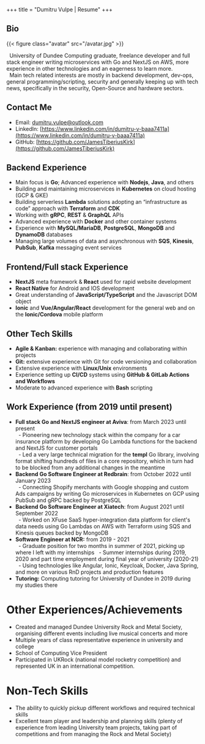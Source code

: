 +++
title = "Dumitru Vulpe | Resume"
+++

## Bio

{{< figure class="avatar" src="/avatar.jpg" >}}

&nbsp; University of Dundee Computing graduate, freelance developer and full stack engineer writing microservices with Go and NextJS on AWS, more experience in other technologies and an eagerness to learn more.   
&nbsp; Main tech related interests are mostly in backend development, dev-ops, general programming/scripting, security and generally keeping up with tech news, specifically in the security, Open-Source and hardware sectors.   

## Contact Me
* Email: [dumitru.vulpe@outlook.com](mailto:dumitru.vulpe@outlook.com)
* LinkedIn: [https://www.linkedin.com/in/dumitru-v-baaa7411a](https://www.linkedin.com/in/dumitru-v-baaa7411a)
* GitHub: [https://github.com/JamesTiberiusKirk](https://github.com/JamesTiberiusKirk)

## Backend Experience
- Main focus is **Go**; Advanced experience with **Nodejs**, **Java**, and others
- Building and maintaining microservices in **Kubernetes** on cloud hosting (GCP & GKE)
- Building serverless **Lambda** solutions adopting an “infrastructure as code” approach with **Terraform** and **CDK**
- Working with **gRPC**, **REST** \& **GraphQL** APIs
- Advanced experience with **Docker** and other container systems
- Experience with **MySQL/MariaDB**, **PostgreSQL**, **MongoDB** and **DynamoDB** databases
- Managing large volumes of data and  asynchronous with **SQS**, **Kinesis**, **PubSub**, **Kafka** messaging event services

## Frontend/Full stack Experience
- **NextJS** meta framework \& **React** used for rapid website development
- **React Native** for Android and IOS development
- Great understanding of **JavaScript/TypeScript** and the Javascript DOM object
- **Ionic** and **Vue/Angular/React** development for the general web and on the **Ionic/Cordova** mobile platform

## Other Tech Skills 
- **Agile & Kanban:** experience with managing and collaborating within projects 
- **Git:** extensive experience with Git for code versioning and collaboration
- Extensive experience with **Linux/Unix** environments
- Experience setting up **CI/CD** systems using **GitHub \& GitLab Actions and Workflows**
- Moderate to advanced experience with **Bash** scripting

## Work Experience (from 2019 until present)
- **Full stack Go and NextJS engineer at Aviva**: from March 2023 until present  
&nbsp; - Pioneering new technology stack within the company for a car insurance platform by developing Go Lambda functions for the backend and NextJS for customer portals   
&nbsp; - Led a very large technical migration for the **templ** Go library, involving format shifting hundreds of files in a core repository, which in turn had to be blocked from any additional changes in the meantime
- **Backend Go Software Engineer at Redbrain**: from October 2022 until January 2023  
&nbsp; - Connecting Shopify merchants with Google shopping and custom Ads campaigns by writing Go microservices in Kubernetes on GCP using PubSub and gRPC backed by PostgreSQL  
- **Backend Go Software Engineer at Xiatech**: from August 2021 until September 2022  
&nbsp; - Worked on XFuse SaaS hyper-integration data platform for client's data needs using Go Lambdas on AWS with Terraform using SQS and Kinesis queues backed by MongoDB  
- **Software Engineer at NCR:**  from 2019 - 2021  
&nbsp; - Graduate position for two months in summer of 2021, picking up where I left with my internships
&nbsp; - Summer internships during 2019, 2020 and part time employment during final year of university (2020-21)  
&nbsp; - Using technologies like Angular, Ionic, Keycloak, Docker, Java Spring, and more on various RnD projects and production features
- **Tutoring:** Computing tutoring for University of Dundee in 2019 during my studies there 

<!--
&nbsp; - Graduate position (two months in summer of 2021): picking up where I left with my internships   
&nbsp; - Part time employment (2020-2021): continuing my 2nd internship during my 4th year at University   
&nbsp; - Summer of 2020 internship: Taking part of an Agile team and committing production code for an Angular frontend and Java Spring backend  
&nbsp; - Summer of 2019 internship: 11 week long internship in the summer of 2019. I worked with some internal Tomcat APIs in order to make a cross-platform mobile application with Angular on top of Ionic while we were tying to implement Keycloak (external OAuth2 system) authentication between the app and the Tomcat API servers all on docker containers  
!-->

<!--
- **Kicktek Ltd:** 2016 summer job working as an IT assistant and working on their e-commerce installation, learning how it works, suggesting fixes, improvements, etc.
- **Civica UK Ltd:** 1 week of work experience, lightly shadowing their software development routine, testing, updating, deployment and maintenance.
- **Redbridge College:** Year long work experience (1 day a week) took a position in the IT network and service team. Had responsibilities such as responding to help desk requests, testing equipment, repairs and others.
!-->

# Other Experiences/Achievements
- Created and managed Dundee University Rock and Metal Society, organising different events including live musical concerts and more
- Multiple years of class representative experience in university and college
- School of Computing Vice President 
- Participated in UKRock (national model rocketry competition) and represented UK in an international competition.

# Non-Tech Skills
- The ability to quickly pickup different workflows and required technical skills
- Excellent team player and leadership and planning skills (plenty of experience from leading University team projects, taking part of competitions and from managing the Rock and Metal Society)

